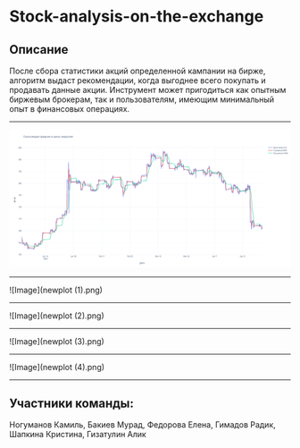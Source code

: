 # Stock-analysis-on-the-exchange
## **Описание**
После сбора статистики акций определенной кампании на бирже, алгоритм выдаст рекомендации, когда выгоднее всего покупать и продавать данные акции.
Инструмент может пригодиться как опытным биржевым брокерам, так и пользователям, имеющим минимальный опыт в финансовых операциях.
___


![Image](newplot.png)
___

![Image](newplot (1).png)
___

![Image](newplot (2).png)
___

![Image](newplot (3).png)
___

![Image](newplot (4).png)

___


## **Участники команды:**
Ногуманов Камиль, Бакиев Мурад, Федорова Елена, Гимадов Радик, Шапкина Кристина, Гизатулин Алик
